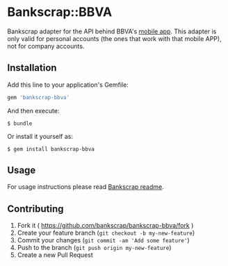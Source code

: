 # Bankscrap::BBVA

Bankscrap adapter for the API behind BBVA's [mobile app](https://play.google.com/store/apps/details?id=com.bbva.bbvacontigo&hl=en).
This adapter is only valid for personal accounts (the ones that work with that mobile APP), not for company accounts.

## Installation

Add this line to your application's Gemfile:

```ruby
gem 'bankscrap-bbva'
```

And then execute:

    $ bundle

Or install it yourself as:

    $ gem install bankscrap-bbva

## Usage

For usage instructions please read [Bankscrap readme](https://github.com/bankscrap/bankscrap#usage).


## Contributing

1. Fork it ( https://github.com/bankscrap/bankscrap-bbva/fork )
2. Create your feature branch (`git checkout -b my-new-feature`)
3. Commit your changes (`git commit -am 'Add some feature'`)
4. Push to the branch (`git push origin my-new-feature`)
5. Create a new Pull Request

